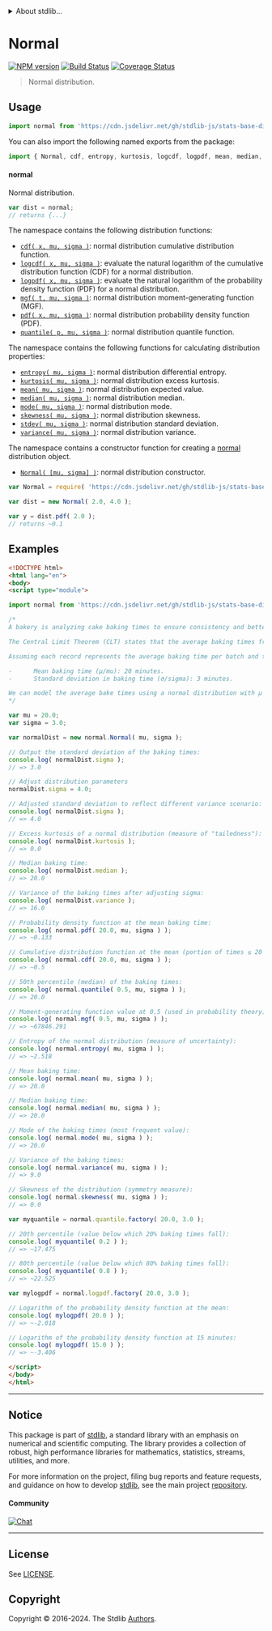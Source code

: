 <!--

@license Apache-2.0

Copyright (c) 2018 The Stdlib Authors.

Licensed under the Apache License, Version 2.0 (the "License");
you may not use this file except in compliance with the License.
You may obtain a copy of the License at

   http://www.apache.org/licenses/LICENSE-2.0

Unless required by applicable law or agreed to in writing, software
distributed under the License is distributed on an "AS IS" BASIS,
WITHOUT WARRANTIES OR CONDITIONS OF ANY KIND, either express or implied.
See the License for the specific language governing permissions and
limitations under the License.

-->


<details>
  <summary>
    About stdlib...
  </summary>
  <p>We believe in a future in which the web is a preferred environment for numerical computation. To help realize this future, we've built stdlib. stdlib is a standard library, with an emphasis on numerical and scientific computation, written in JavaScript (and C) for execution in browsers and in Node.js.</p>
  <p>The library is fully decomposable, being architected in such a way that you can swap out and mix and match APIs and functionality to cater to your exact preferences and use cases.</p>
  <p>When you use stdlib, you can be absolutely certain that you are using the most thorough, rigorous, well-written, studied, documented, tested, measured, and high-quality code out there.</p>
  <p>To join us in bringing numerical computing to the web, get started by checking us out on <a href="https://github.com/stdlib-js/stdlib">GitHub</a>, and please consider <a href="https://opencollective.com/stdlib">financially supporting stdlib</a>. We greatly appreciate your continued support!</p>
</details>

# Normal

[![NPM version][npm-image]][npm-url] [![Build Status][test-image]][test-url] [![Coverage Status][coverage-image]][coverage-url] <!-- [![dependencies][dependencies-image]][dependencies-url] -->

> Normal distribution.



<section class="usage">

## Usage

```javascript
import normal from 'https://cdn.jsdelivr.net/gh/stdlib-js/stats-base-dists-normal@esm/index.mjs';
```

You can also import the following named exports from the package:

```javascript
import { Normal, cdf, entropy, kurtosis, logcdf, logpdf, mean, median, mgf, mode, pdf, quantile, skewness, stdev, variance } from 'https://cdn.jsdelivr.net/gh/stdlib-js/stats-base-dists-normal@esm/index.mjs';
```

#### normal

Normal distribution.

```javascript
var dist = normal;
// returns {...}
```

The namespace contains the following distribution functions:

<!-- <toc pattern="*+(cdf|pdf|mgf|quantile)*"> -->

<div class="namespace-toc">

-   <span class="signature">[`cdf( x, mu, sigma )`][@stdlib/stats/base/dists/normal/cdf]</span><span class="delimiter">: </span><span class="description">normal distribution cumulative distribution function.</span>
-   <span class="signature">[`logcdf( x, mu, sigma )`][@stdlib/stats/base/dists/normal/logcdf]</span><span class="delimiter">: </span><span class="description">evaluate the natural logarithm of the cumulative distribution function (CDF) for a normal distribution.</span>
-   <span class="signature">[`logpdf( x, mu, sigma )`][@stdlib/stats/base/dists/normal/logpdf]</span><span class="delimiter">: </span><span class="description">evaluate the natural logarithm of the probability density function (PDF) for a normal distribution.</span>
-   <span class="signature">[`mgf( t, mu, sigma )`][@stdlib/stats/base/dists/normal/mgf]</span><span class="delimiter">: </span><span class="description">normal distribution moment-generating function (MGF).</span>
-   <span class="signature">[`pdf( x, mu, sigma )`][@stdlib/stats/base/dists/normal/pdf]</span><span class="delimiter">: </span><span class="description">normal distribution probability density function (PDF).</span>
-   <span class="signature">[`quantile( p, mu, sigma )`][@stdlib/stats/base/dists/normal/quantile]</span><span class="delimiter">: </span><span class="description">normal distribution quantile function.</span>

</div>

<!-- </toc> -->

The namespace contains the following functions for calculating distribution properties:

<!-- <toc pattern="*+(entropy|kurtosis|mean|median|mode|skewness|stdev|variance)*"> -->

<div class="namespace-toc">

-   <span class="signature">[`entropy( mu, sigma )`][@stdlib/stats/base/dists/normal/entropy]</span><span class="delimiter">: </span><span class="description">normal distribution differential entropy.</span>
-   <span class="signature">[`kurtosis( mu, sigma )`][@stdlib/stats/base/dists/normal/kurtosis]</span><span class="delimiter">: </span><span class="description">normal distribution excess kurtosis.</span>
-   <span class="signature">[`mean( mu, sigma )`][@stdlib/stats/base/dists/normal/mean]</span><span class="delimiter">: </span><span class="description">normal distribution expected value.</span>
-   <span class="signature">[`median( mu, sigma )`][@stdlib/stats/base/dists/normal/median]</span><span class="delimiter">: </span><span class="description">normal distribution median.</span>
-   <span class="signature">[`mode( mu, sigma )`][@stdlib/stats/base/dists/normal/mode]</span><span class="delimiter">: </span><span class="description">normal distribution mode.</span>
-   <span class="signature">[`skewness( mu, sigma )`][@stdlib/stats/base/dists/normal/skewness]</span><span class="delimiter">: </span><span class="description">normal distribution skewness.</span>
-   <span class="signature">[`stdev( mu, sigma )`][@stdlib/stats/base/dists/normal/stdev]</span><span class="delimiter">: </span><span class="description">normal distribution standard deviation.</span>
-   <span class="signature">[`variance( mu, sigma )`][@stdlib/stats/base/dists/normal/variance]</span><span class="delimiter">: </span><span class="description">normal distribution variance.</span>

</div>

<!-- </toc> -->

The namespace contains a constructor function for creating a [normal][normal-distribution] distribution object.

<!-- <toc pattern="*ctor*"> -->

<div class="namespace-toc">

-   <span class="signature">[`Normal( [mu, sigma] )`][@stdlib/stats/base/dists/normal/ctor]</span><span class="delimiter">: </span><span class="description">normal distribution constructor.</span>

</div>

<!-- </toc> -->

```javascript
var Normal = require( 'https://cdn.jsdelivr.net/gh/stdlib-js/stats-base-dists-normal' ).Normal;

var dist = new Normal( 2.0, 4.0 );

var y = dist.pdf( 2.0 );
// returns ~0.1
```

</section>

<!-- /.usage -->

<section class="examples">

## Examples

<!-- TODO: better examples -->

<!-- eslint no-undef: "error" -->

```html
<!DOCTYPE html>
<html lang="en">
<body>
<script type="module">

import normal from 'https://cdn.jsdelivr.net/gh/stdlib-js/stats-base-dists-normal@esm/index.mjs';

/*
A bakery is analyzing cake baking times to ensure consistency and better schedule their baking processes.

The Central Limit Theorem (CLT) states that the average baking times from many batches will follow a normal distribution if there are enough batches (typically n > 30).

Assuming each record represents the average baking time per batch and the bakery has collected the following data:

-      Mean baking time (μ/mu): 20 minutes.
-      Standard deviation in baking time (σ/sigma): 3 minutes.

We can model the average bake times using a normal distribution with μ (mu) = 20.0 minutes and σ = 3.0 minutes.
*/

var mu = 20.0;
var sigma = 3.0;

var normalDist = new normal.Normal( mu, sigma );

// Output the standard deviation of the baking times:
console.log( normalDist.sigma );
// => 3.0

// Adjust distribution parameters
normalDist.sigma = 4.0;

// Adjusted standard deviation to reflect different variance scenario:
console.log( normalDist.sigma );
// => 4.0

// Excess kurtosis of a normal distribution (measure of "tailedness"):
console.log( normalDist.kurtosis );
// => 0.0

// Median baking time:
console.log( normalDist.median );
// => 20.0

// Variance of the baking times after adjusting sigma:
console.log( normalDist.variance );
// => 16.0

// Probability density function at the mean baking time:
console.log( normal.pdf( 20.0, mu, sigma ) );
// => ~0.133

// Cumulative distribution function at the mean (portion of times ≤ 20 minutes):
console.log( normal.cdf( 20.0, mu, sigma ) );
// => ~0.5

// 50th percentile (median) of the baking times:
console.log( normal.quantile( 0.5, mu, sigma ) );
// => 20.0

// Moment-generating function value at 0.5 (used in probability theory):
console.log( normal.mgf( 0.5, mu, sigma ) );
// => ~67846.291

// Entropy of the normal distribution (measure of uncertainty):
console.log( normal.entropy( mu, sigma ) );
// => ~2.518

// Mean baking time:
console.log( normal.mean( mu, sigma ) );
// => 20.0

// Median baking time:
console.log( normal.median( mu, sigma ) );
// => 20.0

// Mode of the baking times (most frequent value):
console.log( normal.mode( mu, sigma ) );
// => 20.0

// Variance of the baking times:
console.log( normal.variance( mu, sigma ) );
// => 9.0

// Skewness of the distribution (symmetry measure):
console.log( normal.skewness( mu, sigma ) );
// => 0.0

var myquantile = normal.quantile.factory( 20.0, 3.0 );

// 20th percentile (value below which 20% baking times fall):
console.log( myquantile( 0.2 ) );
// => ~17.475

// 80th percentile (value below which 80% baking times fall):
console.log( myquantile( 0.8 ) );
// => ~22.525

var mylogpdf = normal.logpdf.factory( 20.0, 3.0 );

// Logarithm of the probability density function at the mean:
console.log( mylogpdf( 20.0 ) );
// => ~-2.018

// Logarithm of the probability density function at 15 minutes:
console.log( mylogpdf( 15.0 ) );
// => ~-3.406

</script>
</body>
</html>
```


</section>

<!-- /.examples -->

<!-- Section for related `stdlib` packages. Do not manually edit this section, as it is automatically populated. -->

<section class="related">

</section>

<!-- /.related -->

<!-- Section for all links. Make sure to keep an empty line after the `section` element and another before the `/section` close. -->


<section class="main-repo" >

* * *

## Notice

This package is part of [stdlib][stdlib], a standard library with an emphasis on numerical and scientific computing. The library provides a collection of robust, high performance libraries for mathematics, statistics, streams, utilities, and more.

For more information on the project, filing bug reports and feature requests, and guidance on how to develop [stdlib][stdlib], see the main project [repository][stdlib].

#### Community

[![Chat][chat-image]][chat-url]

---

## License

See [LICENSE][stdlib-license].


## Copyright

Copyright &copy; 2016-2024. The Stdlib [Authors][stdlib-authors].

</section>

<!-- /.stdlib -->

<!-- Section for all links. Make sure to keep an empty line after the `section` element and another before the `/section` close. -->

<section class="links">

[npm-image]: http://img.shields.io/npm/v/@stdlib/stats-base-dists-normal.svg
[npm-url]: https://npmjs.org/package/@stdlib/stats-base-dists-normal

[test-image]: https://github.com/stdlib-js/stats-base-dists-normal/actions/workflows/test.yml/badge.svg?branch=main
[test-url]: https://github.com/stdlib-js/stats-base-dists-normal/actions/workflows/test.yml?query=branch:main

[coverage-image]: https://img.shields.io/codecov/c/github/stdlib-js/stats-base-dists-normal/main.svg
[coverage-url]: https://codecov.io/github/stdlib-js/stats-base-dists-normal?branch=main

<!--

[dependencies-image]: https://img.shields.io/david/stdlib-js/stats-base-dists-normal.svg
[dependencies-url]: https://david-dm.org/stdlib-js/stats-base-dists-normal/main

-->

[chat-image]: https://img.shields.io/gitter/room/stdlib-js/stdlib.svg
[chat-url]: https://app.gitter.im/#/room/#stdlib-js_stdlib:gitter.im

[stdlib]: https://github.com/stdlib-js/stdlib

[stdlib-authors]: https://github.com/stdlib-js/stdlib/graphs/contributors

[umd]: https://github.com/umdjs/umd
[es-module]: https://developer.mozilla.org/en-US/docs/Web/JavaScript/Guide/Modules

[deno-url]: https://github.com/stdlib-js/stats-base-dists-normal/tree/deno
[deno-readme]: https://github.com/stdlib-js/stats-base-dists-normal/blob/deno/README.md
[umd-url]: https://github.com/stdlib-js/stats-base-dists-normal/tree/umd
[umd-readme]: https://github.com/stdlib-js/stats-base-dists-normal/blob/umd/README.md
[esm-url]: https://github.com/stdlib-js/stats-base-dists-normal/tree/esm
[esm-readme]: https://github.com/stdlib-js/stats-base-dists-normal/blob/esm/README.md
[branches-url]: https://github.com/stdlib-js/stats-base-dists-normal/blob/main/branches.md

[stdlib-license]: https://raw.githubusercontent.com/stdlib-js/stats-base-dists-normal/main/LICENSE

[normal-distribution]: https://en.wikipedia.org/wiki/Normal_distribution

<!-- <toc-links> -->

[@stdlib/stats/base/dists/normal/ctor]: https://github.com/stdlib-js/stats-base-dists-normal-ctor/tree/esm

[@stdlib/stats/base/dists/normal/entropy]: https://github.com/stdlib-js/stats-base-dists-normal-entropy/tree/esm

[@stdlib/stats/base/dists/normal/kurtosis]: https://github.com/stdlib-js/stats-base-dists-normal-kurtosis/tree/esm

[@stdlib/stats/base/dists/normal/mean]: https://github.com/stdlib-js/stats-base-dists-normal-mean/tree/esm

[@stdlib/stats/base/dists/normal/median]: https://github.com/stdlib-js/stats-base-dists-normal-median/tree/esm

[@stdlib/stats/base/dists/normal/mode]: https://github.com/stdlib-js/stats-base-dists-normal-mode/tree/esm

[@stdlib/stats/base/dists/normal/skewness]: https://github.com/stdlib-js/stats-base-dists-normal-skewness/tree/esm

[@stdlib/stats/base/dists/normal/stdev]: https://github.com/stdlib-js/stats-base-dists-normal-stdev/tree/esm

[@stdlib/stats/base/dists/normal/variance]: https://github.com/stdlib-js/stats-base-dists-normal-variance/tree/esm

[@stdlib/stats/base/dists/normal/cdf]: https://github.com/stdlib-js/stats-base-dists-normal-cdf/tree/esm

[@stdlib/stats/base/dists/normal/logcdf]: https://github.com/stdlib-js/stats-base-dists-normal-logcdf/tree/esm

[@stdlib/stats/base/dists/normal/logpdf]: https://github.com/stdlib-js/stats-base-dists-normal-logpdf/tree/esm

[@stdlib/stats/base/dists/normal/mgf]: https://github.com/stdlib-js/stats-base-dists-normal-mgf/tree/esm

[@stdlib/stats/base/dists/normal/pdf]: https://github.com/stdlib-js/stats-base-dists-normal-pdf/tree/esm

[@stdlib/stats/base/dists/normal/quantile]: https://github.com/stdlib-js/stats-base-dists-normal-quantile/tree/esm

<!-- </toc-links> -->

</section>

<!-- /.links -->
